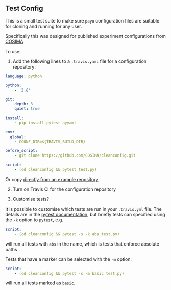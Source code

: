 ## Test Config

This is a small test suite to make sure `payu` configuration files are suitable for cloning and running for any user.

Specifically this was designed for published experiment configurations from [COSIMA](https://github.com/COSIMA?language=shell)

To use:

1. Add the following lines to a `.travis.yaml` file for a configuration repository:

```yaml
language: python

python:
    - '3.6'

git:
    depth: 3
    quiet: true

install:
    - pip install pytest pyyaml

env:
  global:
    - CCONF_DIR=${TRAVIS_BUILD_DIR}

before_script:
    - git clone https://github.com/COSIMA/cleanconfig.git

script:
    - (cd cleanconfig && pytest test.py)
```

Or copy [directly from an example repository](https://github.com/COSIMA/1deg_jra55_iaf/blob/master/.travis.yml)

2. Turn on Travis CI for the configuration repository

3. Customise tests?

It is possible to customise which tests are run in your `.travis.yml` file. The details are in the
[pytest documentation](https://docs.pytest.org/en/latest/example/markers.html), but briefly tests
can specified using the `-k` option to `pytest`, e.g.
```yaml
script:
    - (cd cleanconfig && pytest -s -k abs test.py)
```
will run all tests with `abs` in the name, which is tests that enforce absolute paths

Tests that have a marker can be selected with the `-m` option:
```yaml
script:
    - (cd cleanconfig && pytest -s -m basic test.py)
```
will run all tests marked as `basic`.
